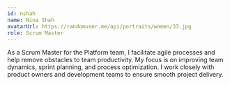 ```yaml
---
id: nshah
name: Nina Shah
avatarUrl: https://randomuser.me/api/portraits/women/33.jpg
role: Scrum Master
---
```


As a Scrum Master for the Platform team, I facilitate agile processes and help remove obstacles to team productivity. My focus is on improving team dynamics, sprint planning, and process optimization. I work closely with product owners and development teams to ensure smooth project delivery. 